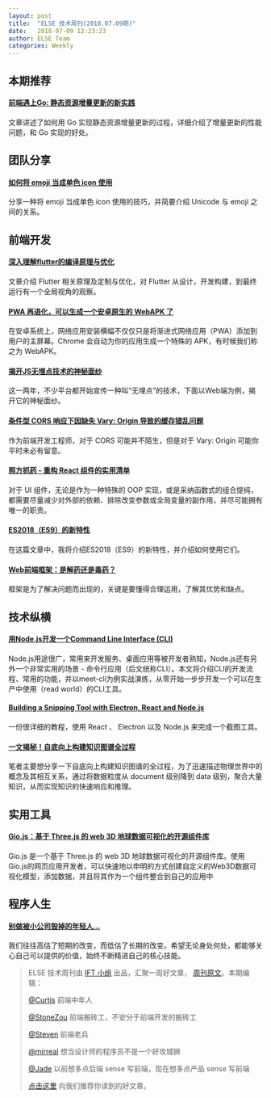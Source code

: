 ```yaml
---
layout: post
title:  "ELSE 技术周刊(2018.07.09期)"
date:   2018-07-09 12:23:23
author: ELSE Team
categories: Weekly
---
```


## 本期推荐

#### [前端遇上Go: 静态资源增量更新的新实践](https://mp.weixin.qq.com/s/hCqQW1F8FngPPGZAisAWUg)

文章讲述了如何用 Go 实现静态资源增量更新的过程，详细介绍了增量更新的性能问题，和 Go 实现的好处。

## 团队分享

#### [如何将 emoji 当成单色 icon 使用](https://zhuanlan.zhihu.com/p/38767488)

分享一种将 emoji 当成单色 icon 使用的技巧，并简要介绍 Unicode 与 emoji 之间的关系。

## 前端开发

#### [深入理解flutter的编译原理与优化](https://mp.weixin.qq.com/s/vlHt8jxbdzBqJZDobpsFVw)

文章介绍 Flutter 相关原理及定制与优化，对 Flutter 从设计，开发构建，到最终运行有一个全局视角的观察。

#### [PWA 再进化，可以生成一个安卓原生的 WebAPK 了](https://zhuanlan.zhihu.com/p/38641098)

在安卓系统上，网络应用安装横幅不仅仅只是将渐进式网络应用（PWA）添加到用户的主屏幕。Chrome 会自动为你的应用生成一个特殊的 APK，有时候我们称之为 WebAPK。

#### [揭开JS无埋点技术的神秘面纱](https://unclechen.github.io/2018/06/24/%E6%8F%AD%E5%BC%80JS%E6%97%A0%E5%9F%8B%E7%82%B9%E6%8A%80%E6%9C%AF%E7%9A%84%E7%A5%9E%E7%A7%98%E9%9D%A2%E7%BA%B1/)

这一两年，不少平台都开始宣传一种叫“无埋点”的技术，下面以Web端为例，揭开它的神秘面纱。

#### [条件型 CORS 响应下因缺失 Vary: Origin 导致的缓存错乱问题](https://zhuanlan.zhihu.com/p/38972475)

作为前端开发工程师，对于 CORS 可能并不陌生，但是对于 Vary: Origin 可能你平时未必有留意。

#### [照方抓药 - 重构 React 组件的实用清单](https://mp.weixin.qq.com/s/FZhkBJrF62RiIVtuJcgOFg)

对于 UI 组件，无论是作为一种特殊的 OOP 实现，或是采纳函数式的组合提纯，都需要尽量减少对外部的依赖、排除改变参数或全局变量的副作用，并尽可能拥有唯一的职责。

#### [ES2018（ES9）的新特性](https://zhuanlan.zhihu.com/p/38291770)

在这篇文章中，我将介绍ES2018（ES9）的新特性，并介绍如何使用它们。

#### [Web前端框架：是解药还是毒药？](https://mp.weixin.qq.com/s?__biz=MzUxMzcxMzE5Ng==&mid=2247489138&idx=1&sn=8b130c0ed1c972acdb3f9af5286aee08)

框架是为了解决问题而出现的，关键是要懂得合理运用，了解其优势和缺点。

## 技术纵横

#### [用Node.js开发一个Command Line Interface (CLI)](https://zhuanlan.zhihu.com/p/38730825)

Node.js用途很广，常用来开发服务、桌面应用等被开发者熟知，Node.js还有另外一个非常实用的场景 - 命令行应用（后文统称CLI）。本文将介绍CLI的开发流程、常用的功能，并以meet-cli为例实战演练，从零开始一步步开发一个可以在生产中使用（read world）的CLI工具。

#### [Building a Snipping Tool with Electron, React and Node.js](https://quantizd.com/building-a-snipping-tool-with-electron-react-and-node-js/)

一份很详细的教程，使用 React 、 Electron 以及 Node.js 来完成一个截图工具。

#### [一文揭秘！自底向上构建知识图谱全过程](https://mp.weixin.qq.com/s/lBeV6XWzk5bqNGiIMok-zw)

笔者主要想分享一下自底向上构建知识图谱的全过程，为了迅速描述物理世界中的概念及其相互关系，通过将数据粒度从 document 级别降到 data 级别，聚合大量知识，从而实现知识的快速响应和推理。

## 实用工具

#### [Gio.js：基于 Three.js 的 web 3D 地球数据可视化的开源组件库](https://github.com/syt123450/giojs/blob/master/README_zh.md)

Gio.js 是一个基于 Three.js 的 web 3D 地球数据可视化的开源组件库。使用Gio.js的网页应用开发者，可以快速地以申明的方式创建自定义的Web3D数据可视化模型，添加数据，并且将其作为一个组件整合到自己的应用中

## 程序人生

#### [别做被小公司毁掉的年轻人...](https://zhuanlan.zhihu.com/p/38842406)

我们往往高估了短期的改变，而低估了长期的改变。希望无论身处何处，都能够关心自己可以提供的价值，始终不断精进自己的核心技能。


> ELSE 技术周刊由 [IFT 小组](https://github.com/CtripFE) 出品，汇聚一周好文章， [周刊原文](https://zhuanlan.zhihu.com/p/39294765)。本期编辑：
>
> [@Curtis](https://github.com/CurtisCBS) 前端中年人
>
> [@StoneZou](https://github.com/stoneyong) 前端搬砖工，不安分于前端开发的搬砖工
>
> [@Steven](https://github.com/StevenX911) 前端老兵
>
> [@mirreal](https://github.com/mirreal) 想当设计师的程序员不是一个好攻城狮
>
> [@Jade](https://github.com/Jade05) 以前想多点后端 sense 写前端，现在想多点产品 sense 写前端
>
> [点击这里](https://github.com/CtripFE/fe-weekly/issues) 向我们推荐你读到的好文章。
